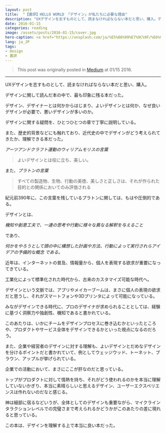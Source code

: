 ```yaml
---
layout: post
title:  "【書評】HELLO WORLD 「デザイン」が私たちに必要な理由"
description: "UXデザインを志すものとして、読まなければならない本だと思い、購入。デザインに関して読んだ本の中で、最も印象に残る本だった。デザイン、デザイナーとは何かからはじまり、よいデザインとは何か、なぜ良いデザインが必要で、悪いデザインが多いのか。"
date: 2016-01-15
categories: reading
image: /assets/posts/2016-01-15/cover.jpg
hero-caption: <a href="https://unsplash.com/ja/%E5%86%99%E7%9C%9F/%E6%9C%A8%E8%A3%BD%E3%81%AE%E6%9C%BA%E3%81%AE%E4%B8%8A%E3%81%AB%E7%BD%AE%E3%81%8B%E3%82%8C%E3%81%9F%E3%83%87%E3%82%B9%E3%82%AF%E3%83%88%E3%83%83%E3%83%97%E3%82%B3%E3%83%B3%E3%83%94%E3%83%A5%E3%83%BC%E3%82%BF-uJS4gy_lgIg?utm_content=creditCopyText&utm_medium=referral&utm_source=unsplash">Unsplash</a>の<a href="https://unsplash.com/ja/@imkirk?utm_content=creditCopyText&utm_medium=referral&utm_source=unsplash">Iewek Gnos</a>が撮影した写真
lang: ja_JP
tags:
- design
- 書評
---
```


> This post was originally posted in [Medium](https://medium.com/@masamichiueta/書評-hello-world-デザイン-が私たちに必要な理由-756de750e52a#.wv28nmigo) at 01/15 2016.

---

UXデザインを志すものとして、読まなければならない本だと思い、購入。

デザインに関して読んだ本の中で、最も印象に残る本だった。

デザイン、デザイナーとは何かからはじまり、よいデザインとは何か、なぜ良いデザインが必要で、悪いデザインが多いのか。

デザインに関する疑問を、ひとつひとつの章で丁寧に説明している。

また、歴史的背景などにも触れており、近代史の中でデザインがどう考えられてきたか、理解できる本だった。

*アーツアンドクラフト運動のウィリアムモリスの言葉*

> よいデザインとは役に立ち、美しい。

また、*プラトンの言葉*
>すべての製造物、生物、行動の美徳、美しさと正しさは、それが作られた目的との関係においてのみ評価される

紀元前390年に、この言葉を残しているプラトンに関しては、もはや圧倒的である。

デザインとは、

*機知や創意工夫で、一連の思考や行動に様々な異なる解釈を与えること*

であり、

*何かをやろうとして頭の中に構想した計画や方法、行動によって実行されらアイデアの予備的な概念
である。*

近年は、インターネットの普及、情報量から、個人を表現する欲求が重要になってきている。

工業化によって標準化された時代から、古来のカスタマイズ可能な時代へ。

デザインという文脈では、アプリやメイカーブームは、まさに個人の表現の欲求だと思うし、それがスマートフォンや3Dプリンタによって可能になっている。

みながデザインできる時代に、プロのデザイナが求められることとしては、経験に基づく洞察力や独創性、機知であると書かれている。

このあたりは、いかにチームをデザインプロセスに巻き込むかといったところや、プロダクトやサービス全体をデザインできるかといった視点になるのだろう。

また、企業や経営者のデザインに対する理解も、よいデザインとだめなデザインを分けるポイントだと書かれていて、例としてウェッジウッド、トーネット、ブラウン、アップルが挙げられている。

企業での活動において、まさにここが肝なのだと思っている。

トップがプロダクトに対して情熱を持ち、それがどう使われるのかを本当に理解していないかぎり、本当に素晴らしいと思えるデザイン、ユーザーエクスペリエンスは作れないのだなと感じる。

神は細部に宿るなどいうが、全体としてのデザインも重要ながら、マイクラインタラクションレベルでの完璧さまで考えられるかどうかがこのあたりの差に現れると思っている。

この本は、デザインを理解する上で本当に良い本だった。

